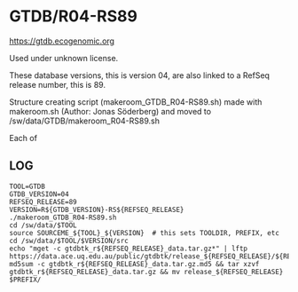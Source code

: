GTDB/R04-RS89
========================

<https://gtdb.ecogenomic.org>

Used under unknown license.

These database versions, this is version 04, are also linked to a RefSeq release number, this is 89.

Structure creating script (makeroom_GTDB_R04-RS89.sh) made with makeroom.sh (Author: Jonas Söderberg) and moved to /sw/data/GTDB/makeroom_R04-RS89.sh

Each of 

LOG
---

    TOOL=GTDB
    GTDB_VERSION=04
    REFSEQ_RELEASE=89
    VERSION=R${GTDB_VERSION}-RS${REFSEQ_RELEASE}
    ./makeroom_GTDB_R04-RS89.sh
    cd /sw/data/$TOOL
    source SOURCEME_${TOOL}_${VERSION}  # this sets TOOLDIR, PREFIX, etc
    cd /sw/data/$TOOL/$VERSION/src
    echo "mget -c gtdbtk_r${REFSEQ_RELEASE}_data.tar.gz*" | lftp https://data.ace.uq.edu.au/public/gtdbtk/release_${REFSEQ_RELEASE}/${REFSEQ_RELEASE}.0
    md5sum -c gtdbtk_r${REFSEQ_RELEASE}_data.tar.gz.md5 && tar xzvf gtdbtk_r${REFSEQ_RELEASE}_data.tar.gz && mv release_${REFSEQ_RELEASE} $PREFIX/

